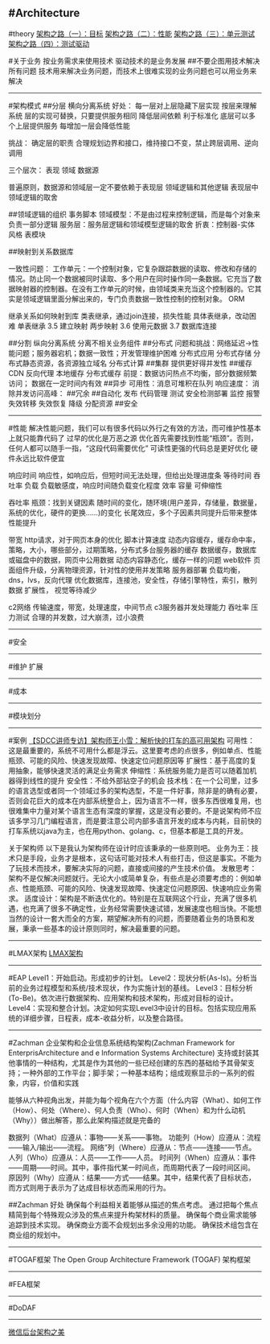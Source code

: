 #Architecture
---
#theory
[架构之路（一）：目标](http://www.csdn.net/article/2015-09-22/2825768)
[架构之路（二）：性能](http://www.csdn.net/article/2015-09-22/2825773)
[架构之路（三）：单元测试](http://www.csdn.net/article/2015-09-22/2825774)
[架构之路（四）：测试驱动]()

#关于业务
按业务需求来使用技术
驱动技术的是业务发展
##不要企图用技术解决所有问题
技术用来解决业务问题，而技术上很难实现的业务问题也可以用业务来解决

----
#架构模式
##分层
横向分离系统
好处：
每一层对上层隐藏下层实现
按层来理解系统
层的实现可替换，只要提供服务相同
降低层间依赖
利于标准化
底层可以多个上层提供服务
每增加一层会降低性能

挑战：
确定层的职责
合理规划边界和接口，维持接口不变，禁止跨层调用、逆向调用

三个层次：
表现
领域
数据源

普遍原则，数据源和领域层一定不要依赖于表现层
领域逻辑和其他逻辑
表现层中领域逻辑的取舍


##领域逻辑的组织
事务脚本
领域模型：不是由过程来控制逻辑，而是每个对象来负责一部分逻辑
    服务层：服务层逻辑和领域模型逻辑的取舍
        折衷：控制器-实体 风格
表模块

##映射到关系数据库

一致性问题：
    工作单元：一个控制对象，它复杂跟踪数据的读取、修改和存储的情况。防止同一个数据被同时读取、多个用户在同时操作同一条数据。它充当了数据映射器的控制器。在没有工作单元的时候，由领域类来充当这个控制器的。它其实是领域逻辑里面分解出来的，专门负责数据一致性控制的控制对象。
ORM

继承关系如何映射到库
类表继承，通过join连接，损失性能
具体表继承，改动困难
单表继承
3.5 建立映射
    两步映射
3.6 使用元数据
3.7 数据库连接










##分割
纵向分离系统
分离不相关业务组件
##分布式
问题和挑战：网络延迟->性能问题；服务器宕机；数据一致性；开发管理维护困难
分布式应用
分布式存储
分布式静态资源，各资源独立域名
分布式计算
##集群
提供更好得并发性
##缓存
CDN
反向代理
本地缓存
分布式缓存
前提：数据访问热点不均衡，部分数据频繁访问；
数据在一定时间内有效
##异步
可用性：消息可堆积在队列
响应速度：
消除并发访问高峰：
##冗余
##自动化
发布
代码管理
测试
安全检测部署
监控
报警
失效转移
失效恢复
降级
分配资源
##安全




---
#性能
    解决性能问题，我们可以有很多代码以外行之有效的方法，而可维护性基本上就只能靠代码了
    过早的优化是万恶之源
    优化首先需要找到性能“瓶颈”。否则，任何人都可以随手一指，“这段代码需要优化”
    可读性更强的代码总是更好优化
    硬件永远比软件便宜

响应时间
响应性，如响应后，但短时间无法处理，但给出处理进度条
等待时间
吞吐率
负载
负载敏感度，响应时间随负载变化程度
效率
容量
可伸缩性


吞吐率
瓶颈：找到关键因素
随时间的变化，随环境(用户差异，存储量，数据量，系统的优化，硬件的更换……)的变化
长尾效应，多个子因素共同提升后带来整体性能提升

带宽
http请求，对于网页本身的优化
脚本计算速度
动态内容缓存，缓存命中率，策略，大小，哪些部分，过期策略，分布式多台服务器的缓存
数据缓存，数据库或磁盘中的数据，网页中公用数据
动态内容静态化，缓存一样的问题
web软件
页面组件升级，分离物理资源，针对性的使用并发策略
服务器部署
负载均衡，dns，lvs，反向代理
优化数据库，连接池，安全性，存储引擎特性，索引，散列数据
扩展性，
视觉等待减少

c2网络
传输速度，带宽，处理速度，中间节点
c3服务器并发处理能力
吞吐率
压力测试
合理的并发数，过大崩溃，过小浪费





---
#安全

---
#维护
    扩展

---
#成本

---
#模块划分



----
#案例
[【SDCC讲师专访】架构师王小雪：解析快的打车的高可用架构](http://www.csdn.net/article/2015-10-28/2826069)
可用性：这是最重要的，系统不可用什么都是浮云。这里要考虑的点很多，例如单点、性能瓶颈、可能的风险、快速发现故障、快速定位问题原因等
扩展性：基于高度的复用抽象，能够快速灵活的满足业务需求
伸缩性：系统服务能力是否可以随着加机器得到线性的提升
安全性：不给外部钻空子的机会
技术栈：在一个公司里，过多的语言选型或者同一个领域过多的架构选型，不是一件好事，除非是的确有必要，否则会花巨大的成本在内部系统整合上，因为语言不一样，很多东西很难复用，也很难集中力量对某个语言生态有深度的掌握，这是没有必要的。不是说架构师不应该多学习几门编程语言，而是要注意公司内部多语言开发的成本与内耗，目前快的打车系统以java为主，也在用python、golang、c，但基本都是工具的开发。

关于架构师
以下是我认为架构师在设计时应该秉承的一些原则吧。
业务为王：技术只是手段，业务才是根本，这句话可能对技术人有些打击，但这是事实。不能为了玩技术而技术，要解决实际的问题，直接或间接的产生技术价值。
发散思考：架构不是仅解决问题就行。无论大小或简单复杂，有些点是必须要考虑的：例如单点、性能瓶颈、可能的风险、快速发现故障、快速定位问题原因、快速响应业务需求。
适度设计：架构是不断迭优化的。特别是在互联网这个行业，充满了很多机遇，也充满了很多不确定性，业务经常需要快速试错，发展速度也相当快。不能想当然的设计一套大而全的方案，期望解决所有的问题，而要随着业务的场景和发展，秉承一些基本的设计原则同时，解决最重要的问题。





---
#LMAX架构
[LMAX架构](http://www.jdon.com/42452)








---
#EAP
Level1：开始启动。形成初步的计划。
Level2：现状分析(As-Is)。分析当前的业务过程模型和系统/技术现状，作为实施计划的基线。
Level3：目标分析(To-Be)。依次进行数据架构、应用架构和技术架构，形成对目标的设计。
Level4：实现和整合计划。决定如何实现Level3中设计的目标。包括实现应用系统的详细步骤，日程表，成本-收益分析，以及整合路径。

---
#Zachman
企业架构和企业信息系统结构架构(Zachman Framework for EnterprisArchitecture and e Information Systems Architecture)
支持或封装其他事情的一种结构，尤其是作为其他的一些已经创建的东西的基础给予其骨架支持；一种外部的工作平台；脚手架；一种基本结构；组成观察显示的一系列的假象，内容，价值和实践


能够从六种视角出发，并能为每个视角在六个方面（什么内容（What）、如何工作（How）、何处（Where）、何人负责（Who）、何时（When）和为什么动机（Why））做出解答，那么此架构描述就是完备的


数据列（What）应遵从：事物——关系——事物。
功能列（How）应遵从：流程——输入/输出——流程。
网络”列（Where）应遵从：节点——连接——节点。
人列（Who）应遵从：人员——工作——人员。
时间列（When）应遵从：事件——周期——时间。其中，事件指代某一时间点，而周期代表了一段时间区间。
原因列（Why）应遵从：结果——方式——结果。其中，结果代表了目标状态，而方式则用于表示为了达成目标状态而采用的行为。

##Zachman 好处
确保每个利益相关着能够从描述的焦点考虑。
通过把每个焦点精简到每个特殊观众涉及的焦点来提升构架材料的质量。
确保每个商业需求能够追踪到技术实现。
确保商业方面不会规划出多余没用的功能。
确保技术组包含在商业组的规划中。

---
#TOGAF框架
The Open Group Architecture Framework (TOGAF) 架构框架

---
#FEA框架


---
#DoDAF 







---
[微信后台架构之美](http://segmentfault.com/a/1190000002975375)
























